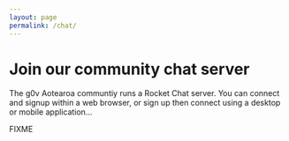 ```yaml
---
layout: page
permalink: /chat/
---
```


# Join our community chat server

The g0v Aotearoa communtiy runs a Rocket Chat server. You can connect and signup within a web browser, or sign up 
then connect using a desktop or mobile application...

FIXME
